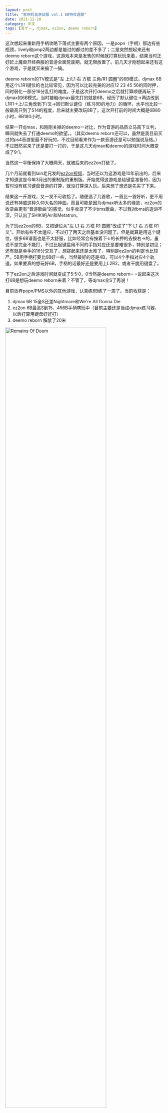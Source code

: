 ```yaml
---
layout: post
title: "家用机音游战报 vol.1 6B特攻週間"
date: 2021-12-20
category: 中文
tags: [音ゲー, djmax, ez2on, deemo reborn]
---
```


这次想起来重新用手柄攻略下落式主要有两个原因，一是popn（手柄）那边有些瓶颈，lively和pmp2两边都是能过的都过的差不多了；二是突然想起来还有deemo reborn这个游戏，这游戏本来是发售的时候就打算玩玩来着，结果当时正好赶上魔兽开经典服的音游全面荒废期，就无限放置了。前几天才刚想起来还有这个游戏，于是就买来搞了一搞。

deemo reborn的TV模式是"左 上/L1 右 方框 三角/R1 圆圈"的6B模式，djmax 6B用这个L1R1键位的也比较常见，因为可以比较完美的对应12 23 45 56的同时押，同时弱化一部分16分乱打的难度。于是这次开打deemo之后就打算顺便再玩下djmax的6B模式。当时接触djmax最先打的就是6B，经历了默认键位->两边改到L1R1->上/三角改到下/叉->回归默认键位（练习8B的地力）的循环，水平也比较一般最高只到了S14的程度，后来就主要改玩8B了。这次开打前的时间大概是6B80小时，8B180小时。

结果一开djmax，和刚刚关掉的deemo一对比，作为音游的品质立马高下立判，瞬间就失去了打通deemo的欲望。。（其实deemo reborn还可以，虽然是我目前买过的ps4音游里最不好玩的，不过目前看来作为一款音游还是可以勉强说及格。）不过既然买来了还是要打一打的，于是这几天djmax和deemo的游戏时间大概变成了9:1。

当然这一平衡保持了大概两天，就被后来的ez2on打破了。

几个月前就看到lain老兄发的[ez2on视频](https://www.bilibili.com/video/BV1Y64y1q7xf?from=search&seid=4831166735624286142&spm_id_from=333.337.0.0)，当时还以为这游戏是10年前出的，后来才知道这是今年3月出的重制版的重制版。开始觉得这游戏是给键盘准备的，因为暂时没有练习键盘音游的打算，就没打算深入玩。后来想了想还是先买了下来。

结果这一开游戏，又一发不可收拾了。随便选了几首歌，一首比一首好听，更不用说还有神威这种久仰大名的神曲。而且可能是因为djmax听太多的缘故，ez2on的收录曲更有“音游歌曲”的感觉。似乎收录了不少bms歌曲，不过我对bms的造诣不深，只认出了SHIKI的Air和Metatron。<font style="color:transparent">（ご冥福をお祈りします）</font>

为了玩ez2on的6B，又把键位从"左 L1 右 方框 R1 圆圈"改成了"下 L1 右 方框 R1 叉"。开始有些不太适应，不过打了两天之后基本没问题了。但是就算是用这个键位，很多6B谱面也是不太舒服，比如经常会有按着下↓的长押的去按右→的，虽说不是完全不能打，不过比起键盘用不同的手指对应还是要难很多，特别是初见；还有就是单手的16分交互了，想搓起来还是太难了，特别是ez2on的判定也比较严。5B用手柄打要比6B好一些，当然最好的还是4B，可以4个手指对应4个轨道。如果要真的想玩好6B，手柄的话最好还是要用上L2R2，或者干脆用键盘了。

下了ez2on之后游戏时间就变成了5:5:0，0当然是deemo reborn= =说起来这次打6B是想玩deemo reborn来着？不管了，等djmax全S了再说！

目前放弃popn/PMS以外的其他游戏，认真练6B练了一周了。当前收获是：

1. djmax 6B 15全S还差Nightmare和We're All Gonna Die
2. ez2on 6B最高S到15，456B手柄瞎玩中（目前主要还是当成djmax练习器，以后打算用键盘好好打）
3. deemo reborn 解禁了20米


<img style="width: 80%" src="{{ site.url }}/assets/2021-12-20/rod2.jpg" alt="Remains Of Doom">

respect版ROD，这个谱面要是不把L1R1用上我得再练10年才能S= =

<img style="width: 80%" src="{{ site.url }}/assets/2021-12-20/rod.jpg" alt="Road Of Death">

1代ROD，是最近S的一首。热好身把纵连打上的话其实还不算太难，不过感觉地力要求算是目前6B谱面里比较高的了。

Nightmare状态好的时候抽一抽应该有戏，目前最好97点几；WAGD感觉地力还差点中间发狂看不太懂，结尾也打不好，还没打上过97。这两首应该是要拖一阵儿了。

目前计划是主刷14-15的全连，辅助刷ez2on的6B来提高地力。这次6B改好键之后也衍生了打5B/4B的打算，顺便奖杯也该刷一刷了。不过特攻週間就到今天为止了，格斗那边还是得打的，而且最近又开始练一个[61K音游](https://www.amazon.co.jp/%E6%A8%99%E6%BA%96%E3%83%90%E3%82%A4%E3%82%A8%E3%83%AB%E3%83%94%E3%82%A2%E3%83%8E%E6%95%99%E5%89%87%E6%9C%AC-%E5%85%A8%E9%9F%B3%E3%83%94%E3%82%A2%E3%83%8E%E3%83%A9%E3%82%A4%E3%83%96%E3%83%A9%E3%83%AA%E3%83%BC-%E3%83%90%E3%82%A4%E3%82%A8%E3%83%AB/dp/4111010105/ref=sr_1_1?__mk_ja_JP=%E3%82%AB%E3%82%BF%E3%82%AB%E3%83%8A&keywords=%E3%83%94%E3%82%A2%E3%83%8E+%E3%83%90%E3%82%A4%E3%82%A8%E3%83%AB&qid=1639837067&sr=8-1)了，总之不要着急，凡是慢慢来，对她温柔一点，全S总会有的！